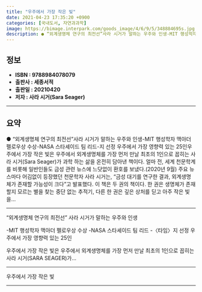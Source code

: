 ```yaml
---
title: "우주에서 가장 작은 빛"
date: 2021-04-23 17:35:20 +0900
categories: [국내도서, 자연과과학]
image: https://bimage.interpark.com/goods_image/4/6/9/5/348884695s.jpg
description: ● “외계생명체 연구의 최전선”사라 시거가 말하는 우주와 인생-MIT 행성학자   맥아더 펠로우상 수상-NASA 스타셰이드 팀 리드-지 선정 우주에서 가장 영향력 있는 25인우주에서 가장 작은 빛은 우주에서 외계생명체를 가장 먼저 만날 최초의 1인으로 꼽히는 사라 시거(Sara Sea
---
```


## **정보**

- **ISBN : 9788984078079**
- **출판사 : 세종서적**
- **출판일 : 20210420**
- **저자 : 사라 시거(Sara Seager)**

------



## **요약**

●  “외계생명체 연구의 최전선”사라 시거가 말하는 우주와 인생-MIT 행성학자   맥아더 펠로우상 수상-NASA 스타셰이드 팀 리드-지 선정 우주에서 가장 영향력 있는 25인우주에서 가장 작은 빛은 우주에서 외계생명체를 가장 먼저 만날 최초의 1인으로 꼽히는 사라 시거(Sara Seager)가 과학 하는 삶을 온전히 담아낸 책이다. 얼마 전, 세계 천문학계를 비롯해 일반인들도 금성 관련 뉴스에 느닷없이 환호를 보냈다.(2020년 9월) 주요 뉴스마다 어김없이 등장했던 천문학자 사라 시거는, “금성 대기를 연구한 결과, 외계생명체가 존재할 가능성이 크다”고 발표했다. 이 책은 두 권의 책이다. 한 권은 생명체가 존재할지 모르는 별을 찾는 중단 없는 추적기, 다른 한 권은 깊은 상처를 딛고 아주 작은 빛을...

------

“외계생명체 연구의 최전선”
사라 시거가 말하는 우주와 인생

-MIT 행성학자   맥아더 펠로우상 수상
-NASA 스타셰이드 팀 리드
-〈타임〉지 선정 우주에서 가장 영향력 있는 25인

우주에서 가장 작은 빛은 우주에서 외계생명체를 가장 먼저 만날 최초의 1인으로 꼽히는 사라 시거(SARA SEAGER)가... 

------


우주에서 가장 작은 빛 

------


